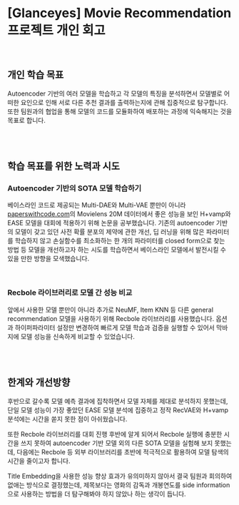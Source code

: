 # [Glanceyes] Movie Recommendation 프로젝트 개인 회고

<br/>

## 개인 학습 목표

Autoencoder 기반의 여러 모델을 학습하고 각 모델의 특징을 분석하면서 모델별로 어떠한 요인으로 인해 서로 다른 추천 결과를 출력하는지에 관해 집중적으로 탐구합니다. 또한 팀원과의 협업을 통해 모델의 코드를 모듈화하여 배포하는 과정에 익숙해지는 것을 목표로 합니다.

<br/>

<br/>

## 학습 목표를 위한 노력과 시도

### Autoencoder 기반의 SOTA 모델 학습하기

베이스라인 코드로 제공되는 Multi-DAE와 Multi-VAE 뿐만이 아니라 [paperswithcode.com](http://paperswithcode.com/)의 Movielens 20M 데이터에서 좋은 성능을 보인 H+vamp와 EASE 모델을 대회에 적용하기 위해 논문을 공부했습니다. 기존의 autoencoder 기반의 모델이 갖고 있던 사전 확률 분포의 제약에 관한 개선, 딥 러닝을 위해 많은 파라미터를 학습하지 않고 손실함수를 최소화하는 한 개의 파라미터를 closed form으로 찾는 방법 등 모델을 개선하고자 하는 시도를 학습하면서 베이스라인 모델에서 발전시킬 수 있을 만한 방향을 모색했습니다.

<br/>

### Recbole 라이브러리로 모델 간 성능 비교

앞에서 사용한 모델 뿐만이 아니라 추가로 NeuMF, Item KNN 등 다른 general recommendation 모델을 사용하기 위해 Recbole 라이브러리를 사용했습니다. 옵션과 하이퍼파라미터 설정만 변경하여 빠르게 모델 학습과 검증을 실행할 수 있어서 막바지에 모델 성능을 신속하게 비교할 수 있었습니다.

<br/>

<br/>

## 한계와 개선방향

후반으로 갈수록 모델 예측 결과에 집착하면서 모델 자체를 제대로 분석하지 못했는데, 단일 모델 성능이 가장 좋았던 EASE 모델 분석에 집중하고 정작 RecVAE와 H+vamp 분석에는 시간을 쏟지 못한 점이 아쉬웠습니다.

또한 Recbole 라이브러리를 대회 진행 후반에 알게 되어서 Recbole 실행에 충분한 시간을 쓰지 못하여 autoencoder 기반 모델 외의 다른 SOTA 모델을 실험해 보지 못했는데, 다음에는 Recbole 등 외부 라이브러리를 초반에 적극적으로 활용하여 모델 탐색의 시간을 줄이고자 합니다.

Title Embedding을 사용한 성능 향상 효과가 유의미하지 않아서 결국 팀원과 회의하여 없애는 방식으로 결정했는데, 제목보다는 영화의 감독과 개봉연도를 side information으로 사용하는 방법을 더 탐구해봐야 하지 않았나 하는 생각이 듭니다.
